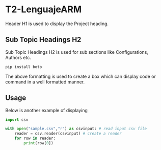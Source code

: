 # T2-LenguajeARM
Header H1 is used to display the Project heading. 

## Sub Topic Headings H2
Sub Topic Headings H2 is used for sub sections like Configurations, Authors etc.

````
pip install boto
````

The above formatting is used to create a box which can display code or command in a well formatted manner.


## Usage

Below is another example of displaying
````python
import csv

with open("sample.csv","r") as csvinput: # read input csv file
    reader = csv.reader(csvinput) # create a reader
    for row in reader:
        print(row[0])
````

